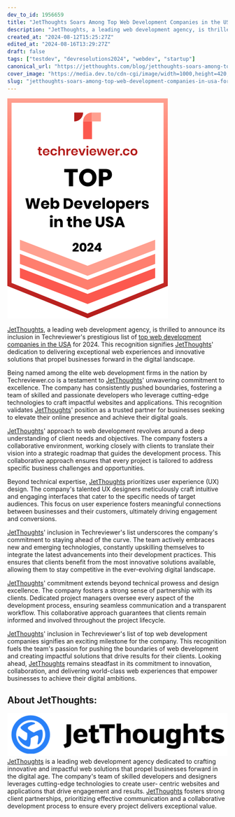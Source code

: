 ```yaml
---
dev_to_id: 1956659
title: "JetThoughts Soars Among Top Web Development Companies in the USA for 2024 by Techreviewer.co"
description: "JetThoughts, a leading web development agency, is thrilled to announce its inclusion in..."
created_at: "2024-08-12T15:25:27Z"
edited_at: "2024-08-16T13:29:27Z"
draft: false
tags: ["testdev", "devresolutions2024", "webdev", "startup"]
canonical_url: "https://jetthoughts.com/blog/jetthoughts-soars-among-top-web-development-companies-in-usa-for-2024-by-techreviewerco-testdev-devresolutions2024/"
cover_image: "https://media.dev.to/cdn-cgi/image/width=1000,height=420,fit=cover,gravity=auto,format=auto/https%3A%2F%2Fdev-to-uploads.s3.amazonaws.com%2Fuploads%2Farticles%2Fsvbb2lmep9w1fcrbru4u.png"
slug: "jetthoughts-soars-among-top-web-development-companies-in-usa-for-2024-by-techreviewerco-testdev-devresolutions2024"
---
```


![Image description](https://raw.githubusercontent.com/jetthoughts/jetthoughts.github.io/master/static/assets/img/blog/jetthoughts-soars-among-top-web-development-companies-in-usa-for-2024-by-techreviewerco-testdev-devresolutions2024/file_0.png)

[JetThoughts](https://jetthoughts.com/), a leading web development agency, is thrilled to announce its inclusion in Techreviewer's prestigious list of [top web development companies in the USA](https://techreviewer.co/us/top-web-development-companies ) for 2024. This recognition signifies [JetThoughts](https://jetthoughts.com/)' dedication to delivering exceptional web experiences and innovative solutions that propel businesses forward in the digital landscape.

Being named among the elite web development firms in the nation by Techreviewer.co is a testament to [JetThoughts](https://jetthoughts.com/)' unwavering commitment to excellence. The company has consistently pushed boundaries, fostering a team of skilled and passionate developers who leverage cutting-edge technologies to craft impactful websites and applications. This recognition validates [JetThoughts](https://jetthoughts.com/)' position as a trusted partner for businesses seeking to elevate their online presence and achieve their digital goals.

[JetThoughts](https://jetthoughts.com/)' approach to web development revolves around a deep understanding of client needs and objectives. The company fosters a collaborative environment, working closely with clients to translate their vision into a strategic roadmap that guides the development
process. This collaborative approach ensures that every project is tailored to address specific business challenges and opportunities.

Beyond technical expertise, [JetThoughts](https://jetthoughts.com/) prioritizes user experience (UX) design. The company's talented UX designers meticulously craft intuitive and engaging interfaces that cater to the specific needs of target audiences. This focus on user experience fosters meaningful connections between businesses and their customers, ultimately driving engagement and conversions.

[JetThoughts](https://jetthoughts.com/)' inclusion in Techreviewer's list underscores the company's commitment to staying ahead of the curve. The team actively embraces new and emerging technologies, constantly upskilling themselves to integrate the latest advancements into their
development practices. This ensures that clients benefit from the most innovative solutions available, allowing them to stay competitive in the ever-evolving digital landscape.

[JetThoughts](https://jetthoughts.com/)' commitment extends beyond technical prowess and design excellence. The company fosters a strong sense of partnership with its clients. Dedicated project managers oversee every aspect of the development process, ensuring seamless communication and a
transparent workflow. This collaborative approach guarantees that clients remain informed and involved throughout the project lifecycle.

[JetThoughts](https://jetthoughts.com/)' inclusion in Techreviewer's list of top web development companies signifies an exciting milestone for the company. This recognition fuels the team's passion for pushing the boundaries of web development and creating impactful solutions that drive results for their clients. Looking ahead, [JetThoughts](https://jetthoughts.com/) remains steadfast in its commitment to innovation, collaboration, and delivering world-class web experiences that empower businesses to achieve their digital ambitions.

## About JetThoughts:


![Image description](https://raw.githubusercontent.com/jetthoughts/jetthoughts.github.io/master/static/assets/img/blog/jetthoughts-soars-among-top-web-development-companies-in-usa-for-2024-by-techreviewerco-testdev-devresolutions2024/file_1.png)
[JetThoughts](https://jetthoughts.com/) is a leading web development agency dedicated to crafting innovative and impactful web solutions that propel businesses forward in the digital age. The company's team of skilled developers and designers leverages cutting-edge technologies to create user-
centric websites and applications that drive engagement and results. [JetThoughts](https://jetthoughts.com/) fosters strong client partnerships, prioritizing effective communication and a collaborative development process to ensure every project delivers exceptional value.